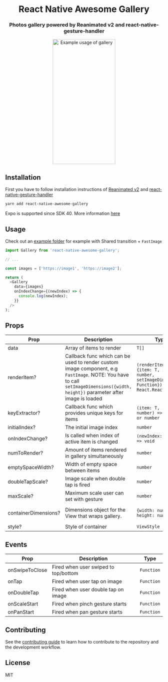 <p align="center">
  <h1 align="center">React Native Awesome Gallery</h1>
  <h3 align="center">Photos gallery powered by Reanimated v2 and react-native-gesture-handler</h3>
</p>

<p align="center">
  <img width="200" height="400" src="example-0.0.3.gif" alt="Example usage of gallery">
</p>

## Installation

First you have to follow installation instructions of [Reanimated v2](https://docs.swmansion.com/react-native-reanimated/) and [react-native-gesture-handler](https://docs.swmansion.com/react-native-gesture-handler/)

```sh
yarn add react-native-awesome-gallery
```

Expo is supported since SDK 40. More information [here](https://docs.expo.io/versions/latest/sdk/reanimated/)

## Usage

Check out an [example folder](./example) for example with Shared transition + `FastImage`

```js
import Gallery from 'react-native-awesome-gallery';

// ...

const images = ['https://image1', 'https://image2'];

return (
  <Gallery
    data={images}
    onIndexChange={(newIndex) => {
      console.log(newIndex);
    }}
  />
);
```

## Props

| Prop                 | Description                                                                                                                                                                     | Type                                                                                             | Default                                                                |
| -------------------- | ------------------------------------------------------------------------------------------------------------------------------------------------------------------------------- | ------------------------------------------------------------------------------------------------ | ---------------------------------------------------------------------- |
| data                 | Array of items to render                                                                                                                                                        | `T[]`                                                                                            | `undefined`                                                            |
| renderItem?          | Callback func which can be used to render custom image component, e.g `FastImage`. NOTE: You have to call `setImageDimensions({width, height})` parameter after image is loaded | `(renderItemInfo: {item: T, index: number, setImageDimensions: Function}) => React.ReactElement` | `undefined`                                                            |
| keyExtractor?        | Callback func which provides unique keys for items                                                                                                                              | `(item: T, index: number) => string or number`                                                   | Takes `id` or `key` or `_id` from `Item`, otherwise puts `Item` as key |
| initialIndex?        | The initial image index                                                                                                                                                         | `number`                                                                                         | `0`                                                                    |
| onIndexChange?       | Is called when index of active item is changed                                                                                                                                  | `(newIndex: number) => void`                                                                     | `undefined`                                                            |
| numToRender?         | Amount of items rendered in gallery simultaneously                                                                                                                              | `number`                                                                                         | `5`                                                                    |
| emptySpaceWidth?     | Width of empty space between items                                                                                                                                              | `number`                                                                                         | `30`                                                                   |
| doubleTapScale?      | Image scale when double tap is fired                                                                                                                                            | `number`                                                                                         | `3`                                                                    |
| maxScale?            | Maximum scale user can set with gesture                                                                                                                                         | `number`                                                                                         | `6`                                                                    |
| containerDimensions? | Dimensions object for the View that wraps gallery.                                                                                                                              | `{width: number, height: number}`                                                                | value returned from `useWindowDimensions()` hook.                      |
| style?               | Style of container                                                                                                                                                              | `ViewStyle`                                                                                      | `undefined`                                                            |

## Events

| Prop           | Description                          | Type       |
| -------------- | ------------------------------------ | ---------- |
| onSwipeToClose | Fired when user swiped to top/bottom | `Function` |
| onTap          | Fired when user tap on image         | `Function` |
| onDoubleTap    | Fired when user double tap on image  | `Function` |
| onScaleStart   | Fired when pinch gesture starts      | `Function` |
| onPanStart     | Fired when pan gesture starts        | `Function` |

## Contributing

See the [contributing guide](CONTRIBUTING.md) to learn how to contribute to the repository and the development workflow.

## License

MIT
